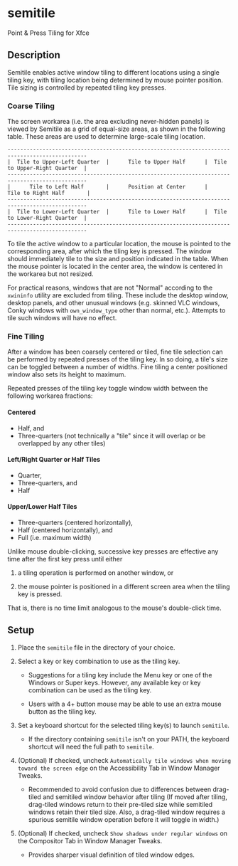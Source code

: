 # semitile
Point &amp; Press Tiling for Xfce

## Description

Semitile enables active window tiling to different locations using a single
tiling key, with tiling location being determined by mouse pointer position.
Tile sizing is controlled by repeated tiling key presses.

### Coarse Tiling

The screen workarea (i.e. the area excluding never-hidden panels) is
viewed by Semitile as a grid of equal-size areas, as shown in the
following table. These areas are used to determine large-scale tiling
location.

    -----------------------------------------------------------------------------------------------
    |  Tile to Upper-Left Quarter  |      Tile to Upper Half      |  Tile to Upper-Right Quarter  |
    -----------------------------------------------------------------------------------------------
    |      Tile to Left Half       |      Position at Center      |      Tile to Right Half       |
    -----------------------------------------------------------------------------------------------
    |  Tile to Lower-Left Quarter  |      Tile to Lower Half      |  Tile to Lower-Right Quarter  |
    -----------------------------------------------------------------------------------------------

To tile the active window to a particular location,
the mouse is pointed to the corresponding area, after which the tiling key
is pressed.
The window should immediately tile to the size and position
indicated in the table. When the mouse pointer is located in the center
area, the window is centered in the workarea but not resized.

For practical reasons, windows that are not "Normal" according to the
`xwininfo` utility
are excluded from tiling. These include the desktop window, desktop panels,
and other unusual windows (e.g. skinned
VLC windows, Conky windows with `own_window_type` other than normal, etc.).
Attempts to tile such windows will have no effect.

### Fine Tiling

After a window has been coarsely centered or tiled, fine tile selection
can be performed by repeated presses of the tiling key. In so doing, a
tile's size can be toggled between a number of widths. Fine tiling
a center positioned window also sets its height to maximum.

Repeated presses of the tiling key toggle window width between the
following workarea fractions:

#### Centered

* Half, and
* Three-quarters (not technically a "tile" since it will overlap or be
overlapped by any other tiles)

#### Left/Right Quarter or Half Tiles

* Quarter,
* Three-quarters, and
* Half

#### Upper/Lower Half Tiles

* Three-quarters (centered horizontally),
* Half (centered horizontally), and
* Full (i.e. maximum width)

Unlike mouse double-clicking, successive key presses are
effective any time after the first key press until either

1. a tiling operation is performed on another window, or

2. the mouse pointer is positioned in a different screen area when the
tiling key is pressed.

That is, there is no time limit analogous to the mouse's double-click time.

## Setup

1. Place the `semitile` file in the directory of your choice.

2. Select a key or key combination to use as the tiling key.

	* Suggestions for a tiling key include the Menu key or one of the
Windows or Super keys. However, any available key or key combination
can be used as the tiling key.

	* Users with a 4+ button mouse may be able to use an extra mouse button
as the tiling key.

3. Set a keyboard shortcut for the selected tiling key(s) to launch `semitile`.

	* If the directory containing `semitile` isn't on your PATH, the
keyboard shortcut will need the full path to `semitile`.

4. (Optional) If checked, uncheck
`Automatically tile windows when moving toward the screen edge` on the
Accessibility Tab in Window Manager Tweaks.

	* Recommended to avoid confusion due to differences
between drag-tiled and semitiled window behavior after tiling
(If moved after tiling, drag-tiled windows return to their pre-tiled size
while semitiled windows retain their tiled size. Also, a drag-tiled window
requires a spurious semitile window operation before it will toggle in width.)

5. (Optional) If checked, uncheck `Show shadows under regular windows`
on the Compositor Tab in Window Manager Tweaks.

	* Provides sharper visual definition of tiled window edges.
